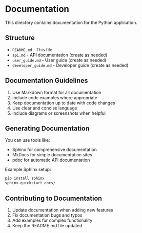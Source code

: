 # Documentation

This directory contains documentation for the Python application.

## Structure

- `README.md` - This file
- `api.md` - API documentation (create as needed)
- `user_guide.md` - User guide (create as needed)
- `developer_guide.md` - Developer guide (create as needed)

## Documentation Guidelines

1. Use Markdown format for all documentation
2. Include code examples where appropriate
3. Keep documentation up to date with code changes
4. Use clear and concise language
5. Include diagrams or screenshots when helpful

## Generating Documentation

You can use tools like:
- Sphinx for comprehensive documentation
- MkDocs for simple documentation sites
- pdoc for automatic API documentation

Example Sphinx setup:
```bash
pip install sphinx
sphinx-quickstart docs/
```

## Contributing to Documentation

1. Update documentation when adding new features
2. Fix documentation bugs and typos
3. Add examples for complex functionality
4. Keep the README.md file updated